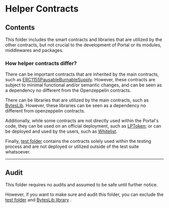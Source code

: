 # Helper Contracts

## Contents

This folder includes the smart contracts and libraries that are utilized by the other contracts, but not crucial to the development of Portal or its modules, middlewares and packages.

### How helper contracts differ?

There can be important contracts that are inherited by the main contracts, such as [ERC1155PausableBurnableSupply](ERC1155PausableBurnableSupply.sol). However, these contracts are subject to minimal functional and/or semantic changes, and can be seen as a dependency no different from the Openzeppelin contracts.

There can be libraries that are utilized by the main contracts, such as
[BytesLib](BytesLib.sol). However, these libraries can be seen as a dependency no different from openzeppelin contracts.

Additionally, while some contracts are not directly used within the Portal's code, they can be used on an official deployment, such as [LPToken](LPToken.sol); or can be deployed and used by the users, such as [Whitelist](Whitelist.sol).

Finally, [test folder](./test/) contains the contracts solely used within the testing process and are not deployed or utilized outside of the test suite whatsoever.

---

## Audit

This folder requires no audits and assumed to be safe until further notice.

However, if you want to make sure and audit this folder, you can exclude the [test folder](./test/) and [BytesLib library](BytesLib.sol) .
